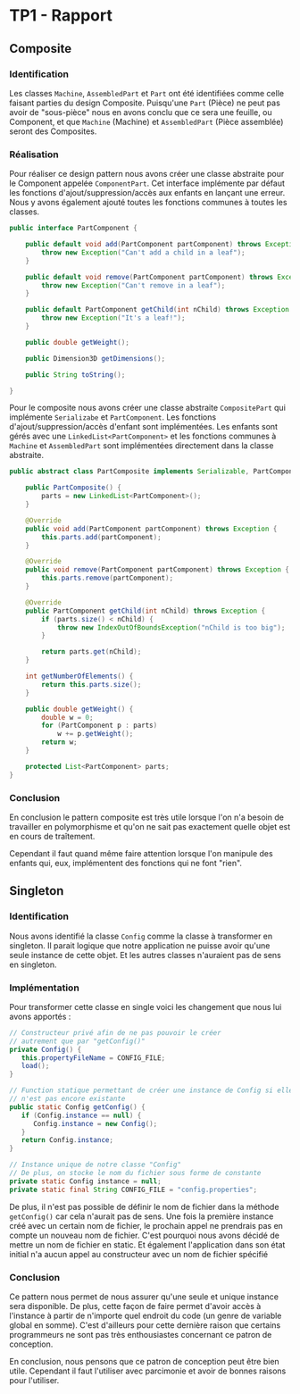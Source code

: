 
# TP1 - Rapport

## Composite

### Identification

Les classes `Machine`, `AssembledPart` et `Part` ont été identifiées comme celle faisant parties du design Composite. Puisqu'une `Part` (Pièce) ne peut pas avoir de "sous-pièce" nous en avons conclu que ce sera une feuille, ou Component, et que `Machine` (Machine) et `AssembledPart` (Pièce assemblée) seront des Composites.

### Réalisation

Pour réaliser ce design pattern nous avons créer une classe abstraite pour le Component appelée `ComponentPart`. Cet interface implémente par défaut les fonctions d'ajout/suppression/accès aux enfants en lançant une erreur. Nous y avons également ajouté toutes les fonctions communes à toutes les classes.

```java
public interface PartComponent {

	public default void add(PartComponent partComponent) throws Exception {
		throw new Exception("Can't add a child in a leaf");
	}

	public default void remove(PartComponent partComponent) throws Exception {
		throw new Exception("Can't remove in a leaf");
	}

	public default PartComponent getChild(int nChild) throws Exception {
		throw new Exception("It's a leaf!");
	}

	public double getWeight();

	public Dimension3D getDimensions();

	public String toString();

}
```

Pour le composite nous avons créer une classe abstraite `CompositePart` qui implémente `Serializabe` et `PartComponent`. Les fonctions d'ajout/suppression/accès d'enfant sont implémentées. Les enfants sont gérés avec une `LinkedList<PartComponent>` et les fonctions communes à `Machine` et `AssembledPart` sont implémentées directement dans la classe abstraite.

```java
public abstract class PartComposite implements Serializable, PartComponent {

	public PartComposite() {
		parts = new LinkedList<PartComponent>();
	}

	@Override
	public void add(PartComponent partComponent) throws Exception {
		this.parts.add(partComponent);
	}

	@Override
	public void remove(PartComponent partComponent) throws Exception {
		this.parts.remove(partComponent);
	}

	@Override
	public PartComponent getChild(int nChild) throws Exception {
		if (parts.size() < nChild) {
			throw new IndexOutOfBoundsException("nChild is too big");
		}

		return parts.get(nChild);
	}

	int getNumberOfElements() {
		return this.parts.size();
	}

	public double getWeight() {
		double w = 0;
		for (PartComponent p : parts)
			w += p.getWeight();
		return w;
	}

	protected List<PartComponent> parts;
}
```

### Conclusion

En conclusion le pattern composite est très utile lorsque l'on n'a besoin de travailler en polymorphisme et qu'on ne sait pas exactement quelle objet est en cours de traîtement.

Cependant il faut quand même faire attention lorsque l'on manipule des enfants qui, eux, implémentent des fonctions qui ne font "rien".

## Singleton

### Identification

Nous avons identifié la classe `Config` comme la classe à transformer en singleton. Il parait logique que notre application ne puisse avoir qu'une seule instance de cette objet. Et les autres classes n'auraient pas de sens en singleton.

### Implémentation

Pour transformer cette classe en single voici les changement que nous lui avons apportés :

```java
// Constructeur privé afin de ne pas pouvoir le créer
// autrement que par "getConfig()"
private Config() {
   this.propertyFileName = CONFIG_FILE;
   load();
}

// Function statique permettant de créer une instance de Config si elle
// n'est pas encore existante
public static Config getConfig() {
   if (Config.instance == null) {
      Config.instance = new Config();
   }
   return Config.instance;
}

// Instance unique de notre classe "Config"
// De plus, on stocke le nom du fichier sous forme de constante
private static Config instance = null;
private static final String CONFIG_FILE = "config.properties";
```

De plus, il n'est pas possible de définir le nom de fichier dans la méthode `getConfig()` car cela n'aurait pas de sens. Une fois la première instance créé avec un certain nom de fichier, le prochain appel ne prendrais pas en compte un nouveau nom de fichier. C'est pourquoi nous avons décidé de mettre un nom de fichier en static. Et également l'application dans son état initial n'a aucun appel au constructeur avec un nom de fichier spécifié

### Conclusion

Ce pattern nous permet de nous assurer qu'une seule et unique instance sera disponible. De plus, cette façon de faire permet d'avoir accès à l'instance à partir de n'importe quel endroit du code (un genre de variable global en somme).
C'est d'ailleurs pour cette dernière raison que certains programmeurs ne sont pas très enthousiastes concernant ce patron de conception.

En conclusion, nous pensons que ce patron de conception peut être bien utile. Cependant il faut l'utiliser avec parcimonie et avoir de bonnes raisons pour l'utiliser.
